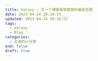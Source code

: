 ```yaml
---
title: Valaxy - 又一个博客框架暨我的最佳实践
date: 2023-04-24 20:18:53
updated: 2023-04-24 20:18:53
tags:
  - Valaxy
  - Blog
categories:
  - 云游的小分享
end: false
draft: true
---
```


<!-- more -->
